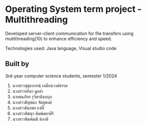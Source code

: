 # Operating System term project - Multithreading
Developed server-client communication for file transfers using multithreading(10) to enhance efficiency and speed. <br>

Technologies used: Java language, Visual studio code

## Built by
3rd-year computer science students, semester 1/2024
1. นางสาวสุขุมาภรณ์ เหมือนวงศ์ธรรม
2. นางสาวทยิดา มูลดำ
3. นายธนภัทร รุจิชานันทกุล
4. นางสาวธัญชนก จัตตุพงศ์
5. นางสาวธันยพร แซ่ลี้
6. นางสาวพิชญา พิมพ์มหาศิริ
7. นางสาวพิมพ์มณี น้องดี
